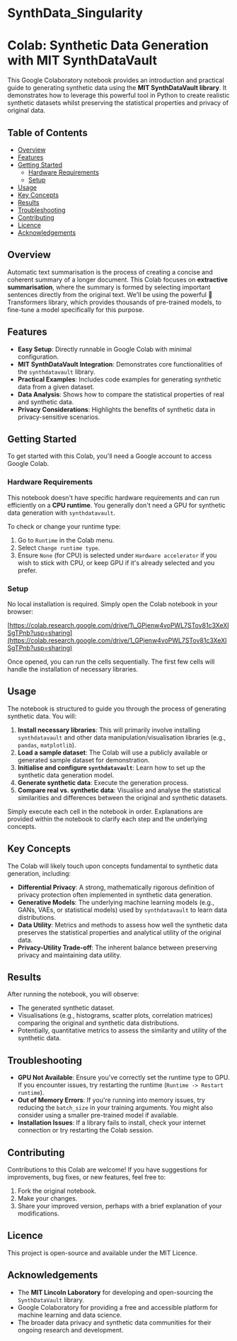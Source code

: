 # SynthData_Singularity

# Colab: Synthetic Data Generation with MIT SynthDataVault

This Google Colaboratory notebook provides an introduction and practical guide to generating synthetic data using the **MIT SynthDataVault library**. It demonstrates how to leverage this powerful tool in Python to create realistic synthetic datasets whilst preserving the statistical properties and privacy of original data.

## Table of Contents

  * [Overview](https://www.google.com/search?q=%23overview)
  * [Features](https://www.google.com/search?q=%23features)
  * [Getting Started](https://www.google.com/search?q=%23getting-started)
      * [Hardware Requirements](https://www.google.com/search?q=%23hardware-requirements)
      * [Setup](https://www.google.com/search?q=%23setup)
  * [Usage](https://www.google.com/search?q=%23usage)
  * [Key Concepts](https://www.google.com/search?q=%23key-concepts)
  * [Results](https://www.google.com/search?q=%23results)
  * [Troubleshooting](https://www.google.com/search?q=%23troubleshooting)
  * [Contributing](https://www.google.com/search?q=%23contributing)
  * [Licence](https://www.google.com/search?q=%23licence)
  * [Acknowledgements](https://www.google.com/search?q=%23acknowledgements)

## Overview

Automatic text summarisation is the process of creating a concise and coherent summary of a longer document. This Colab focuses on **extractive summarisation**, where the summary is formed by selecting important sentences directly from the original text. We'll be using the powerful 🤗 Transformers library, which provides thousands of pre-trained models, to fine-tune a model specifically for this purpose.

## Features

  * **Easy Setup**: Directly runnable in Google Colab with minimal configuration.
  * **MIT SynthDataVault Integration**: Demonstrates core functionalities of the `synthdatavault` library.
  * **Practical Examples**: Includes code examples for generating synthetic data from a given dataset.
  * **Data Analysis**: Shows how to compare the statistical properties of real and synthetic data.
  * **Privacy Considerations**: Highlights the benefits of synthetic data in privacy-sensitive scenarios.

## Getting Started

To get started with this Colab, you'll need a Google account to access Google Colab.

### Hardware Requirements

This notebook doesn't have specific hardware requirements and can run efficiently on a **CPU runtime**. You generally don't need a GPU for synthetic data generation with `synthdatavault`.

To check or change your runtime type:

1.  Go to `Runtime` in the Colab menu.
2.  Select `Change runtime type`.
3.  Ensure `None` (for CPU) is selected under `Hardware accelerator` if you wish to stick with CPU, or keep GPU if it's already selected and you prefer.

### Setup

No local installation is required. Simply open the Colab notebook in your browser:

[https://colab.research.google.com/drive/1\_GPjenw4voPWL7STov81c3XeXISgTPnb?usp=sharing](https://colab.research.google.com/drive/1_GPjenw4voPWL7STov81c3XeXISgTPnb?usp=sharing)

Once opened, you can run the cells sequentially. The first few cells will handle the installation of necessary libraries.

## Usage

The notebook is structured to guide you through the process of generating synthetic data. You will:

1.  **Install necessary libraries**: This will primarily involve installing `synthdatavault` and other data manipulation/visualisation libraries (e.g., `pandas`, `matplotlib`).
2.  **Load a sample dataset**: The Colab will use a publicly available or generated sample dataset for demonstration.
3.  **Initialise and configure `synthdatavault`**: Learn how to set up the synthetic data generation model.
4.  **Generate synthetic data**: Execute the generation process.
5.  **Compare real vs. synthetic data**: Visualise and analyse the statistical similarities and differences between the original and synthetic datasets.

Simply execute each cell in the notebook in order. Explanations are provided within the notebook to clarify each step and the underlying concepts.

## Key Concepts

The Colab will likely touch upon concepts fundamental to synthetic data generation, including:

  * **Differential Privacy**: A strong, mathematically rigorous definition of privacy protection often implemented in synthetic data generation.
  * **Generative Models**: The underlying machine learning models (e.g., GANs, VAEs, or statistical models) used by `synthdatavault` to learn data distributions.
  * **Data Utility**: Metrics and methods to assess how well the synthetic data preserves the statistical properties and analytical utility of the original data.
  * **Privacy-Utility Trade-off**: The inherent balance between preserving privacy and maintaining data utility.

## Results

After running the notebook, you will observe:

  * The generated synthetic dataset.
  * Visualisations (e.g., histograms, scatter plots, correlation matrices) comparing the original and synthetic data distributions.
  * Potentially, quantitative metrics to assess the similarity and utility of the synthetic data.

## Troubleshooting

  * **GPU Not Available**: Ensure you've correctly set the runtime type to GPU. If you encounter issues, try restarting the runtime (`Runtime -> Restart runtime`).
  * **Out of Memory Errors**: If you're running into memory issues, try reducing the `batch_size` in your training arguments. You might also consider using a smaller pre-trained model if available.
  * **Installation Issues**: If a library fails to install, check your internet connection or try restarting the Colab session.

## Contributing

Contributions to this Colab are welcome\! If you have suggestions for improvements, bug fixes, or new features, feel free to:

1.  Fork the original notebook.
2.  Make your changes.
3.  Share your improved version, perhaps with a brief explanation of your modifications.

## Licence

This project is open-source and available under the MIT Licence.

## Acknowledgements

  * The **MIT Lincoln Laboratory** for developing and open-sourcing the `SynthDataVault` library.
  * Google Colaboratory for providing a free and accessible platform for machine learning and data science.
  * The broader data privacy and synthetic data communities for their ongoing research and development.
